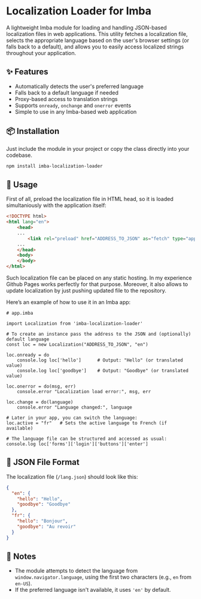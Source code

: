 
# Localization Loader for Imba

A lightweight Imba module for loading and handling JSON-based localization files in web applications. This utility fetches a localization file, selects the appropriate language based on the user's browser settings (or falls back to a default), and allows you to easily access localized strings throughout your application.

## ✨ Features

- Automatically detects the user's preferred language
- Falls back to a default language if needed
- Proxy-based access to translation strings
- Supports `onready`, `onchange` and `onerror` events
- Simple to use in any Imba-based web application

## 📦 Installation

Just include the module in your project or copy the class directly into your codebase.
```bash
npm install imba-localization-loader
```

## 🚀 Usage

First of all, preload the localization file in HTML head, so it is loaded simultaniously with the application itself:
```html
<!DOCTYPE html>
<html lang="en">
	<head>
    ...
		<link rel="preload" href="ADDRESS_TO_JSON" as="fetch" type="application/json" crossorigin="anonymous"/>
    ...
	</head>
	<body>
	</body>
</html>
```
Such localization file can be placed on any static hosting. In my experience Github Pages works perfectly for that purpose. Moreover, it also allows to update localization by just pushing updated file to the repository.

Here’s an example of how to use it in an Imba app:

```imba
# app.imba

import Localization from 'imba-localization-loader'

# To create an instance pass the address to the JSON and (optionally) default language
const loc = new Localization("ADDRESS_TO_JSON", "en")

loc.onready = do
	console.log loc['hello']      # Output: "Hello" (or translated value)
	console.log loc['goodbye']    # Output: "Goodbye" (or translated value)

loc.onerror = do(msg, err)
	console.error "Localization load error:", msg, err

loc.change = do(language)
	console.error "Language changed:", language

# Later in your app, you can switch the language:
loc.active = "fr"   # Sets the active language to French (if available)

# The language file can be structured and accessed as usual:
console.log loc['forms']['login']['buttons']['enter']

```

## 📄 JSON File Format

The localization file (`/lang.json`) should look like this:

```json
{
  "en": {
    "hello": "Hello",
    "goodbye": "Goodbye"
  },
  "fr": {
    "hello": "Bonjour",
    "goodbye": "Au revoir"
  }
}
```

## 📘 Notes

- The module attempts to detect the language from `window.navigator.language`, using the first two characters (e.g., `en` from `en-US`).
- If the preferred language isn't available, it uses `'en'` by default.
